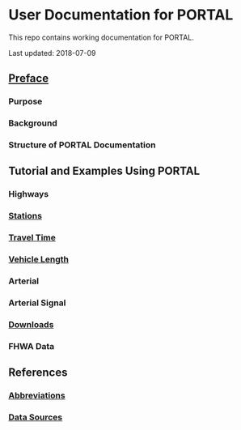 # User Documentation for PORTAL

This repo contains working documentation for PORTAL.

Last updated: 2018-07-09

## [Preface](https://github.com/adus/portal-documentation/blob/master/documentation/summary.md)

### Purpose

### Background

### Structure of PORTAL Documentation

## Tutorial and Examples Using PORTAL

### Highways

### [Stations](https://github.com/adus/portal-documentation/blob/master/documentation/stations.md)

### [Travel Time](https://github.com/adus/portal-documentation/blob/master/documentation/travel-time.md)

### [Vehicle Length](https://github.com/adus/portal-documentation/blob/master/documentation/freight.md)

### Arterial

### Arterial Signal

### [Downloads](https://github.com/adus/portal-documentation/blob/master/documentation/downloads.md)

### FHWA Data

## References

### [Abbreviations](https://github.com/adus/portal-documentation/blob/master/documentation/abbreviations.md)

### [Data Sources](https://rawgit.com/adus/portal-documentation/master/documentation/data-sources.html)
